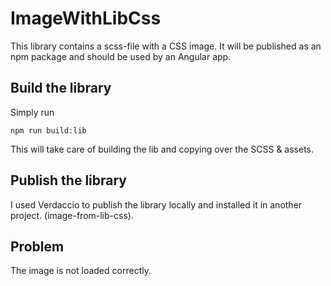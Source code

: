 # ImageWithLibCss

This library contains a scss-file with a CSS image. It will be published as an npm package and should be used by an Angular app.

## Build the library 

Simply run

    npm run build:lib

This will take care of building the lib and copying over the SCSS & assets. 

## Publish the library 

I used Verdaccio to publish the library locally and installed it in another project. (image-from-lib-css).

## Problem

The image is not loaded correctly.